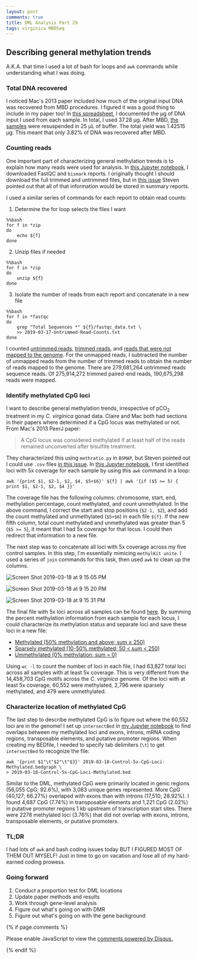 ```yaml
---
layout: post
comments: true
title: DML Analysis Part 29 
tags: virginica MBDSeq
---
```


## Describing general methylation trends

A.K.A. that time I used a lot of bash for loops and `awk` commands while understanding what I was doing.

### Total DNA recovered

I noticed Mac's 2013 paper included how much of the original input DNA was recovered from MBD procedures. I figured it was a good thing to include in my paper too! In [this spreadsheet](), I documented the µg of DNA input I used from each sample. In total, I used 37.28 µg. After MBD, [the samples](https://docs.google.com/spreadsheets/d/1p13VsqTMrynvWIfokPVAwqaL78_GA6QtTZ0NAgLVfSI/edit#gid=236614896) were resuspended in 25 µL of buffer. The total yield was 1.42515 µg. This meant that only 3.82% of DNA was recovered after MBD.

### Counting reads

One important part of characterizing general methylation trends is to explain how many reads were used for analysis. In [this Jupyter notebook](https://github.com/fish546-2018/yaamini-virginica/blob/master/notebooks/2019-03-17-Counting-Reads.ipynb), I downloaded FastQC and `bismark` reports. I originally thought I should download the full trimmed and untrimmed files, but in [this issue](https://github.com/RobertsLab/resources/issues/616) Steven pointed out that all of that information would be stored in summary reports.

I used a similar series of commands for each report to obtain read counts:

1. Determine the for loop selects the files I want

`````
%%bash
for f in *zip
do
    echo ${f}
done
`````

2. Unzip files if needed

`````
%%bash
for f in *zip
do
    unzip ${f}
done
`````

3. Isolate the number of reads from each report and concatenate in a new file

`````
%%bash
for f in *fastqc
do
    grep "Total Sequences *" ${f}/fastqc_data.txt \
    >> 2019-03-17-Untrimmed-Read-Counts.txt
done
`````

I counted [untrimmed reads](https://github.com/fish546-2018/yaamini-virginica/blob/master/data/2019-03-17-Counting-Reads/2019-03-17-Untrimmed-Reads/2019-03-17-Untrimmed-Read-Counts.txt), [trimmed reads](https://github.com/fish546-2018/yaamini-virginica/blob/master/data/2019-03-17-Counting-Reads/2019-03-17-FastQC-Reports/2019-03-17-Trimmed-Read-Counts.txt), and [reads that were not mapped to the genome](https://github.com/fish546-2018/yaamini-virginica/blob/master/data/2019-03-17-Counting-Reads/2019-03-17-Mapped-Reads/2019-03-17-Unmapped-Read-Counts.txt). For the unmapped reads, I subtracted the number of unmapped reads from the number of trimmed reads to obtain the number of reads mapped to the genome. There are 279,681,264 untrimmed reads sequence reads. Of 275,914,272 trimmed paired-end reads, 190,675,298 reads were mapped.

### Identify methylated CpG loci

I want to describe general methylation trends, irrespective of pCO<sub>2</sub> treatment in my *C. virginica* gonad data. Claire and Mac both had sections in their papers where determined if a CpG locus was methylated or not. From Mac's 2013 PeerJ paper:

> A CpG locus was considered methylated if at least half of the reads remained unconverted after bisulfite treatment.

They characterized this using `methratio.py` in `BSMAP`, but Steven pointed out I could use `.cov` files [in this issue](https://github.com/RobertsLab/resources/issues/615). In [this Jupyter notebook](https://github.com/fish546-2018/yaamini-virginica/blob/master/notebooks/2019-03-18-Characterizing-CpG-Methylation.ipynb), I first identified loci with 5x coverage for each sample by using this `awk` command in a loop:

`````
awk '{print $1, $2-1, $2, $4, $5+$6}' ${f} | awk '{if ($5 >= 5) { print $1, $2-1, $2, $4 }}'
`````

The coverage file has the following columns: chromosome, start, end, methylation percentage, count methylated, and count unmethylated. In the above command, I correct the start and stop positions (`$2-1, $2`), and add the count methylated and unmethylated (`$5+$6`) in each file `${f}`. If the new fifth column, total count methylated and unmethylated was greater than 5 (`$5 >= 5`), it meant that I had 5x coverage for that locus. I could then redirect that information to a new file.

The next step was to concatenate all loci with 5x coverage across my five control samples. In this step, I'm essentially mimicing `methylKit unite`. I used a series of `join` commands for this task, then used `awk` to clean up the columns.

![Screen Shot 2019-03-18 at 9 15 05 PM](https://user-images.githubusercontent.com/22335838/54579892-d656b300-49c2-11e9-947b-30967f1b7aae.png)

![Screen Shot 2019-03-18 at 9 15 20 PM](https://user-images.githubusercontent.com/22335838/54579893-d656b300-49c2-11e9-926d-788bbfc0ea29.png)

![Screen Shot 2019-03-18 at 9 15 31 PM](https://user-images.githubusercontent.com/22335838/54579894-d656b300-49c2-11e9-9566-f2bb113a6ca5.png)

The final file with 5x loci across all samples can be found [here](https://github.com/fish546-2018/yaamini-virginica/blob/master/analyses/2019-03-18-Characterizing-CpG-Methylation/2019-03-18-Control-5x-CpG-Loci.bedgraph). By summing the percent methylation information from each sample for each locus, I could characterize its methylation status and separate loci and save these loci in a new file:

- [Methylated (50% methylation and above; sum ≥ 250)](https://github.com/fish546-2018/yaamini-virginica/blob/master/analyses/2019-03-18-Characterizing-CpG-Methylation/2019-03-18-Control-5x-CpG-Loci-Methylated.bedgraph)
- [Sparsely methylated (10-50% methylated; 50 < sum < 250)](https://github.com/fish546-2018/yaamini-virginica/blob/master/analyses/2019-03-18-Characterizing-CpG-Methylation/2019-03-18-Control-5x-CpG-Loci-Sparsely-Methylated.bedgraph)
- [Ummethylated (0% methylation; sum = 0)](https://github.com/fish546-2018/yaamini-virginica/blob/master/analyses/2019-03-18-Characterizing-CpG-Methylation/2019-03-18-Control-5x-CpG-Loci-Unmethylated.bedgraph)

Using `wc -l` to count the number of loci in each file, I had 63,827 total loci across all samples with at least 5x coverage. This is very different from the 14,458,703 CpG motifs across the *C. virginica* genome. Of the loci with at least 5x coverage, 60,552 were methylated, 2,796 were sparsely methylated, and 479 were unmethylated.

### Characterize location of methylated CpG

The last step to describe methylated CpG is to figure out where the 60,552 loci are in the genome! I set up `intersectBed` in [my Jupyter notebook](https://github.com/fish546-2018/yaamini-virginica/blob/master/notebooks/2019-03-18-Characterizing-CpG-Methylation.ipynb) to find overlaps between my methylated loci and exons, introns, mRNA coding regions, transposable elements, and putative promoter regions. When creating my BEDfile, I needed to specify tab delimiters (`\t`) to get `intersectBed` to recognize the file:

`````
awk '{print $1"\t"$2"\t"$3}' 2019-03-18-Control-5x-CpG-Loci-Methylated.bedgraph \
> 2019-03-18-Control-5x-CpG-Loci-Methylated.bed
`````

Similar to the DML, methylated CpG were primarily located in genic regions (56,055 CpG; 92.6%), with 3,083 unique genes represented. More CpG (40,127; 66.27%) overlaped with exons than with introns (17,510; 28.92%). I found 4,687 CpG (7.74%) in transposable elements and 1,221 CpG (2.02%) in putative promoter regions 1 kb upstream of transcription start sites. There were 2278 methylated loci (3.76%) that did not overlap with exons, introns, transposable elements, or putative promoters.

### TL;DR

I had lots of `awk` and bash coding issues today BUT I FIGURED MOST OF THEM OUT MYSELF! Just in time to go on vacation and lose all of my hard-earned coding prowess.

### Going forward

1. Conduct a proportion test for DML locations
2. Update paper methods and results
3. Work through gene-level analysis
4. Figure out what's going on with DMR
5. Figure out what's going on with the gene background

{% if page.comments %}

<div id="disqus_thread"></div>
<script>

/**
*  RECOMMENDED CONFIGURATION VARIABLES: EDIT AND UNCOMMENT THE SECTION BELOW TO INSERT DYNAMIC VALUES FROM YOUR PLATFORM OR CMS.
*  LEARN WHY DEFINING THESE VARIABLES IS IMPORTANT: https://disqus.com/admin/universalcode/#configuration-variables*/
/*
var disqus_config = function () {
this.page.url = PAGE_URL;  // Replace PAGE_URL with your page's canonical URL variable
this.page.identifier = PAGE_IDENTIFIER; // Replace PAGE_IDENTIFIER with your page's unique identifier variable
};
*/
(function() { // DON'T EDIT BELOW THIS LINE
var d = document, s = d.createElement('script');
s.src = 'https://the-responsible-grad-student.disqus.com/embed.js';
s.setAttribute('data-timestamp', +new Date());
(d.head || d.body).appendChild(s);
})();
</script>
<noscript>Please enable JavaScript to view the <a href="https://disqus.com/?ref_noscript">comments powered by Disqus.</a></noscript>

{% endif %}

<script id="dsq-count-scr" src="//the-responsible-grad-student.disqus.com/count.js" async></script>
